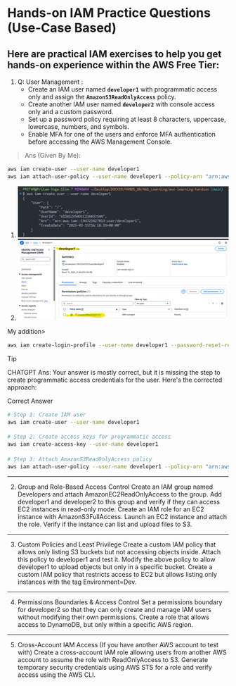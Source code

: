# Hands-on IAM Practice Questions (Use-Case Based)
## Here are practical IAM exercises to help you get hands-on experience within the AWS Free Tier:

1. Q: User Management : 
    - Create an IAM user named **`developer1`** with programmatic access only and assign the **`AmazonS3ReadOnlyAccess`** policy.
    - Create another IAM user named **`developer2`** with console access only and a custom password.
    - Set up a password policy requiring at least 8 characters, uppercase, lowercase, numbers, and symbols.
    -   Enable MFA for one of the users and enforce MFA authentication before accessing the AWS Management Console.

> Ans (Given By Me): 
>
```sh
aws iam create-user --user-name developer1
aws iam attach-user-policy --user-name developer1 --policy-arn "arn:aws:iam::aws:policy/AmazonS3ReadOnlyAccess"
```
1. ![alt text](image.png)
1. ![alt text](image-1.png)

My addition>
```sh
aws iam create-login-profile --user-name developer1 --password-reset-required --password "ChangePwd@123"
```

>[!TIP]
>
>CHATGPT Ans:
>Your answer is mostly correct, but it is missing the step to create programmatic access credentials for the user. Here's the corrected approach:
>
>Correct Answer
>```sh
># Step 1: Create IAM user
>aws iam create-user --user-name developer1
>
># Step 2: Create access keys for programmatic access
>aws iam create-access-key --user-name developer1
>
># Step 3: Attach AmazonS3ReadOnlyAccess policy
>aws iam attach-user-policy --user-name developer1 --policy-arn "arn:aws:iam::aws:policy/AmazonS3ReadOnlyAccess"
>```


----

2. Group and Role-Based Access Control
Create an IAM group named Developers and attach AmazonEC2ReadOnlyAccess to the group.
Add developer1 and developer2 to this group and verify if they can access EC2 instances in read-only mode.
Create an IAM role for an EC2 instance with AmazonS3FullAccess. Launch an EC2 instance and attach the role. Verify if the instance can list and upload files to S3.

----
3. Custom Policies and Least Privilege
Create a custom IAM policy that allows only listing S3 buckets but not accessing objects inside. Attach this policy to developer1 and test it.
Modify the above policy to allow developer1 to upload objects but only in a specific bucket.
Create a custom IAM policy that restricts access to EC2 but allows listing only instances with the tag Environment=Dev.

----
4. Permissions Boundaries & Access Control
Set a permissions boundary for developer2 so that they can only create and manage IAM users without modifying their own permissions.
Create a role that allows access to DynamoDB, but only within a specific AWS region.

----
5. Cross-Account IAM Access (If you have another AWS account to test with)
Create a cross-account IAM role allowing users from another AWS account to assume the role with ReadOnlyAccess to S3.
Generate temporary security credentials using AWS STS for a role and verify access using the AWS CLI.